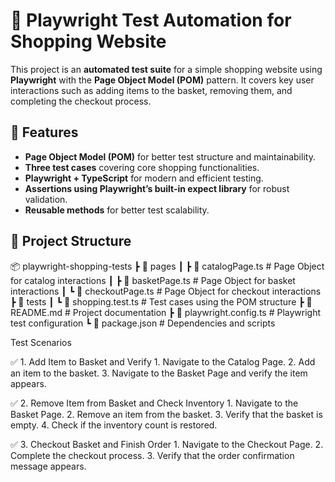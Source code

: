 # 🛒 Playwright Test Automation for Shopping Website  

This project is an **automated test suite** for a simple shopping website using **Playwright** with the **Page Object Model (POM)** pattern. It covers key user interactions such as adding items to the basket, removing them, and completing the checkout process.

## 🚀 Features  
- **Page Object Model (POM)** for better test structure and maintainability.  
- **Three test cases** covering core shopping functionalities.  
- **Playwright + TypeScript** for modern and efficient testing.  
- **Assertions using Playwright’s built-in expect library** for robust validation.  
- **Reusable methods** for better test scalability.  

## 📂 Project Structure  

📦 playwright-shopping-tests
┣ 📂 pages
┃ ┣ 📜 catalogPage.ts      # Page Object for catalog interactions
┃ ┣ 📜 basketPage.ts       # Page Object for basket interactions
┃ ┗ 📜 checkoutPage.ts     # Page Object for checkout interactions
┣ 📂 tests
┃ ┗ 📜 shopping.test.ts    # Test cases using the POM structure
┣ 📜 README.md             # Project documentation
┣ 📜 playwright.config.ts  # Playwright test configuration
┗ 📜 package.json          # Dependencies and scripts


Test Scenarios

✅ 1. Add Item to Basket and Verify
	1.	Navigate to the Catalog Page.
	2.	Add an item to the basket.
	3.	Navigate to the Basket Page and verify the item appears.

✅ 2. Remove Item from Basket and Check Inventory
	1.	Navigate to the Basket Page.
	2.	Remove an item from the basket.
	3.	Verify that the basket is empty.
	4.	Check if the inventory count is restored.

✅ 3. Checkout Basket and Finish Order
	1.	Navigate to the Checkout Page.
	2.	Complete the checkout process.
	3.	Verify that the order confirmation message appears.
